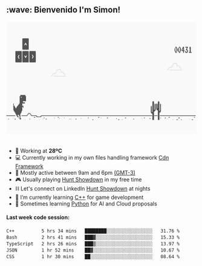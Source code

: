 <h2>:wave: <b>Bienvenido I'm Simon!&nbsp;</b></h2>

<section>
  <img src="./static/banner.gif" height=300 width=1000 >
</section>

<br>

- 🥵 Working at <b>28ºC</b>
- 💻 Currently working in my own files handling framework <a href=https://github.com/snapverse/cdn-framework>Cdn Framework</a>
- 🚩 Mostly active between 9am and 6pm <a href=https://onlinealarmkur.com/world/es>(GMT-3)</a>
- 🎮 Usually playing <a href=https://www.huntshowdown.com/>Hunt Showdown</a> in my free time
- ⛓️ Let's connect on LinkedIn <a href=https://www.huntshowdown.com/>Hunt Showdown</a> at nights
- 👴 I’m currently learning <a href=https://images3.memedroid.com/images/UPLOADED755/65f2bce6734f6.webp>C++</a> for game development
- 🐍 Sometimes learning <a href=https://qph.cf2.quoracdn.net/main-qimg-4472b6229cb75bf66ab531f3ebd4f975-lq>Python</a> for AI and Cloud proposals

<h4><b>Last week code session: </b></h4>

<!--START_SECTION:waka-->

```txt
C++          5 hrs 34 mins   ████████░░░░░░░░░░░░░░░░░   31.76 %
Bash         2 hrs 41 mins   ███▓░░░░░░░░░░░░░░░░░░░░░   15.33 %
TypeScript   2 hrs 26 mins   ███▒░░░░░░░░░░░░░░░░░░░░░   13.97 %
JSON         1 hr 52 mins    ██▓░░░░░░░░░░░░░░░░░░░░░░   10.67 %
CSS          1 hr 30 mins    ██░░░░░░░░░░░░░░░░░░░░░░░   08.64 %
```

<!--END_SECTION:waka-->
